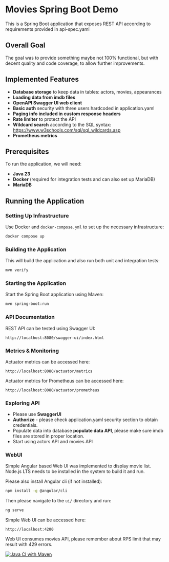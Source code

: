 # Movies Spring Boot Demo

This is a Spring Boot application that exposes REST API according to requirements provided in
api-spec.yaml

## Overall Goal
The goal was to provide something maybe not 100% functional, but with decent quality and code coverage, to allow further
improvements.

## Implemented Features
- **Database storage** to keep data in tables: actors, movies, appearances
- **Loading data from imdb files**
- **OpenAPI Swagger UI web client**
- **Basic auth** security with three users hardcoded in application.yaml
- **Paging info included in custom response headers**
- **Rate limiter** to protect the API
- **Wildcard search** according to the SQL syntax: https://www.w3schools.com/sql/sql_wildcards.asp
- **Prometheus metrics**

## Prerequisites
To run the application, we will need:
- **Java 23**
- **Docker** (required for integration tests and can also set up MariaDB)
- **MariaDB**

## Running the Application

### Setting Up Infrastructure

Use Docker and `docker-compose.yml` to set up the necessary infrastructure:

```sh
docker compose up
```

### Building the Application

This will build the application and also run both unit and integration tests:

```sh
mvn verify
```

### Starting the Application

Start the Spring Boot application using Maven:

```sh
mvn spring-boot:run
```

### API Documentation

REST API can be tested using Swagger UI:

```text
http://localhost:8080/swagger-ui/index.html
```

### Metrics & Monitoring

Actuator metrics can be accessed here:

```text
http://localhost:8080/actuator/metrics
```

Actuator metrics for Prometheus can be accessed here:

```text
http://localhost:8080/actuator/prometheus
```

### Exploring API
- Please use **SwaggerUI**
- **Authorize** - please check application.yaml security section to obtain credentials.
- Populate data into database **populate data API**, please make sure imdb files are stored in proper location.
- Start using actors API and movies API

### WebUI 

Simple Angular based Web UI was implemented to display movie list. 
Node.js LTS needs to be installed in the system to build it and run.

Please also install Angular cli (if not installed):
```sh
npm install -g @angular/cli
```

Then please navigate to the `ui/` directory and run:
```sh
ng serve
```

Simple Web UI can be accessed here:
```text
http://localhost:4200
```

Web UI consumes movies API, please remember about RPS limit that may result with 429 errors.

[![Java CI with Maven](https://github.com/mkotra/movies/actions/workflows/maven.yml/badge.svg)](https://github.com/mkotra/spring/actions/workflows/maven.yml)